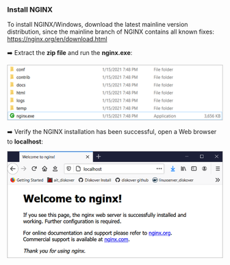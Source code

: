 ### Install NGINX

To install NGINX/Windows, download the latest mainline version distribution, since the mainline branch of NGINX contains all known fixes: <a href=“https://nginx.org/en/download.html”>https://nginx.org/en/download.html</a>

➡️ Extract the  **zip file**  and run the  **nginx.exe**:

![Image: Run nginx.exe](images/image_diskover_web_install_for_windows_run_nginx_exe.png)

➡️ Verify the NGINX  installation has been successful, open a Web browser to  **localhost**:

![Image: Verify NGINX  Installation](images/image_diskover_web_install_for_windows_verify_nginx_install.png)
